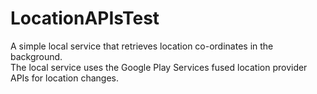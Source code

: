 LocationAPIsTest
================

A simple local service that retrieves location co-ordinates in the background.<br/> 
The local service uses the Google Play Services fused location provider APIs for location changes.
